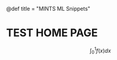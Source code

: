 @def title = "MINTS ML Snippets"

# TEST HOME PAGE

$$
\begin{equation}
    \int_0^1 f(x)dx
\end{equation}
$$


<!-- # How to use Franklin -->

<!-- \tableofcontents <\!-- you can use \toc as well -\-> -->

<!-- This section is meant as a refresher if you're new to Franklin. -->
<!-- Have a look at both how the website renders and the corresponding markdown (`index.md`). -->
<!-- Modify at will to get a feeling for how things work! -->

<!-- Ps: if you want to modify the header or footer or the general look of the website, adjust the files in -->
<!-- * `src/_css/` and -->
<!-- * `src/_html_parts/`. -->

<!-- ## The base with Markdown -->

<!-- The [standard markdown syntax](https://github.com/adam-p/markdown-here/wiki/Markdown-Cheatsheet) can be used such as titles using `#`, lists: -->

<!-- * element with **bold** -->
<!-- * element with _emph_ -->

<!-- or code-blocks `inline` or with highlighting (note the `@def hascode = true` in the source to allow [highlight.js](https://highlightjs.org/) to do its job): -->

<!-- ```julia -->
<!-- abstract type Point end -->
<!-- struct PointR2{T<:Real} <: Point -->
<!--     x::T -->
<!--     y::T -->
<!-- end -->
<!-- struct PointR3{T<:Real} <: Point -->
<!--     x::T -->
<!--     y::T -->
<!--     z::T -->
<!-- end -->
<!-- function len(p::T) where T<:Point -->
<!--   sqrt(sum(getfield(p, η)^2 for η ∈ fieldnames(T))) -->
<!-- end -->
<!-- ``` -->

<!-- You can also quote stuff -->

<!-- > You must have chaos within you to ... -->

<!-- or have tables: -->

<!-- | English         | Mandarin   | -->
<!-- | --------------- | ---------- | -->
<!-- | winnie the pooh | 维尼熊      | -->

<!-- Note that you may have to do a bit of CSS-styling to get these elements to look the way you want them (the same holds for the whole page in fact). -->

<!-- ### Symbols and html entities -->

<!-- If you want a dollar sign you have to escape it like so: \$, you can also use html entities like so: &rarr; or &pi; or, if you're using Juno for instance, you can use `\pi[TAB]` to insert the symbol as is: π (it will be converted to a html entity).[^1] -->

<!-- If you want to show a backslash, just use it like so: \ ; if you want to force a line break, use a ` \\ ` like \\ so (this is on a new line).[^blah] -->

<!-- If you want to show a backtick, escape it like so: \` and if you want to show a tick in inline code use double backticks like ``so ` ...``. -->

<!-- Footnotes are nice too: -->

<!-- [^1]: this is the text for the first footnote, you can style all this looking at `.fndef` elements; note that the whole footnote definition is _expected to be on the same line_. -->
<!-- [^blah]: and this is a longer footnote with some blah from veggie ipsum: turnip greens yarrow ricebean rutabaga endive cauliflower sea lettuce kohlrabi amaranth water spinach avocado daikon napa cabbage asparagus winter purslane kale. Celery potato scallion desert raisin horseradish spinach carrot soko. -->

<!-- ## Basic Franklin extensions -->

<!-- ### Divs -->

<!-- It is sometimes useful to have a short way to make a part of the page belong to a div so that it can be styled separately. -->
<!-- You can do this easily with Franklin by using `@@divname ... @@`. -->
<!-- For instance, you could want a blue background behind some text. -->

<!-- @@colbox-blue -->
<!-- Here we go! (this is styled in the css sheet with name "colbox-blue"). -->
<!-- @@ -->

<!-- Since it's just a `<div>` block, you can put this construction wherever you like and locally style your text. -->

<!-- ### LaTeX and Maths -->

<!-- Essentially three things are imitated from LaTeX -->

<!-- 1. you can introduce definitions using `\newcommand` -->
<!-- 1. you can use hyper-references with `\eqref`, `\cite`, ... -->
<!-- 1. you can show nice maths (via KaTeX) -->

<!-- The definitions can be introduced in the page or in the `config.md` (in which case they're available everywhere as opposed to just in that page). -->
<!-- For instance, the commands `\scal` and `\R` are defined in the config file (see `src/config.md`) and can directly be used whereas the command `\E` is defined below (and therefore only available on this page): -->

<!-- \newcommand{\E}[1]{\mathbb E\left[#1\right]} -->

<!-- Now we can write something like -->

<!-- $$  \varphi(\E{X}) \le \E{\varphi(X)}. \label{equation blah} $$ -->

<!-- since we've given it the label `\label{equation blah}`, we can refer it like so: \eqref{equation blah} which can be convenient for pages that are math-heavy. -->

<!-- In a similar vein you can cite references that would be at the bottom of the page: \citep{noether15, bezanson17}. -->

<!-- **Note**: the LaTeX commands you define can also incorporate standard markdown (though not in a math environment) so for instance let's define a silly `\bolditalic` command. -->

<!-- \newcommand{\bolditalic}[1]{_**!#1**_} <\!--_ ignore this comment, it helps atom to not get confused by the trailing underscore when highlighting the code but is not necessary.-\-> -->

<!-- and use it \bolditalic{here for example}. -->

<!-- Here's another quick one, a command to change the color: -->

<!-- \newcommand{\col}[2]{~~~<span style="color:~~~#1~~~">~~~!#2~~~</span>~~~} -->

<!-- This is \col{blue}{in blue} or \col{#bf37bc}{in #bf37bc}. -->

<!-- ### A quick note on whitespaces -->

<!-- For most commands you will use `#k` to refer to the $k$-th argument as in LaTeX. -->
<!-- In order to reduce headaches, this forcibly introduces a whitespace on the left of whatever is inserted which, usually, changes nothing visible (e.g. in a math settings). -->
<!-- However there _may be_ situations where you do not want this to happen and you know that the insertion will not clash with anything else. -->
<!-- In that case, you should simply use `!#k` which will not introduce that whitespace. -->
<!-- It's probably easier to see this in action: -->

<!-- \newcommand{\pathwith}[1]{`/usr/local/bin/#1`} -->
<!-- \newcommand{\pathwithout}[1]{`/usr/local/bin/!#1`} -->

<!-- * with: \pathwith{script.jl}, there's a whitespace you don't want 🚫 -->
<!-- * without: \pathwithout{script.jl} here there isn't ✅ -->

<!-- ### Raw HTML -->

<!-- You can include raw HTML by just surrounding a block with `~~~`. -->
<!-- Not much more to add. -->
<!-- This may be useful for local custom layouts like having a photo next to a text in a specific way. -->

<!-- ~~~ -->
<!-- <div class="row"> -->
<!--   <div class="container"> -->
<!--     <img class="left" src="/assets/rndimg.jpg"> -->
<!--     <p> -->
<!--     Marine iguanas are truly splendid creatures. They're found on the Gálapagos islands, have skin that basically acts as a solar panel, can swim and may have the ability to adapt their body size depending on whether there's food or not. -->
<!--     </p> -->
<!--     <p> -->
<!--     Evolution is cool. -->
<!--     </p> -->
<!--     <div style="clear: both"></div>       -->
<!--   </div> -->
<!-- </div> -->
<!-- ~~~ -->

<!-- **Note 1**: again, entire such blocks can be made into latex-like commands via `\newcommand{\mynewblock}[1]{...}`. -->

<!-- **Note 2**: whatever is in a raw HTML block is *not* further processed (so you can't have LaTeX in there for instance). A partial way around this is to use `@@...` blocks which *will* be recursively parsed. The following code gives the same result as above with the small difference that there is LaTeX being processed in the inner div. -->

<!-- @@row -->
<!-- @@container -->
<!-- @@left ![](/assets/rndimg.jpg) @@ -->
<!-- @@ -->
<!-- Marine iguanas are **truly splendid** creatures. They're not found in equations like $\exp(-i\pi)+1$. But they're still quite cool. -->
<!-- ~~~ -->
<!-- <div style="clear: both"></div> -->
<!-- ~~~ -->
<!-- @@ -->

<!-- ## Pages and structure -->

<!-- Here are a few empty pages connecting to the menu links to show where files can go and the resulting paths. (It's probably best if you look at the source folder for this). -->

<!-- * [menu 1](/menu1/) -->
<!-- * [menu 2](/menu2/) -->
<!-- * [menu 3](/menu3/) -->

<!-- ## References (not really) -->

<!-- * \biblabel{noether15}{Noether (1915)} **Noether**,  Körper und Systeme rationaler Funktionen, 1915. -->
<!-- * \biblabel{bezanson17}{Bezanson et al. (2017)} **Bezanson**, **Edelman**, **Karpinski** and **Shah**, [Julia: a fresh approach to numerical computing](https://julialang.org/research/julia-fresh-approach-BEKS.pdf), SIAM review 2017. -->

<!-- ## Header and Footer -->

<!-- As you can see here at the bottom of the page, there is a footer which you may want on all pages but for instance you may want the date of last modification to be displayed. -->
<!-- In a fashion heavily inspired by [Hugo](https://gohugo.io), you can write things like -->

<!-- ```html -->
<!-- Last modified: {{ fill fd_mtime }}. -->
<!-- ``` -->

<!-- (cf. `src/_html_parts/page_foot.html`) which will then replace these braces with the content of a dictionary of variables at the key `fd_mtime`. -->
<!-- This dictionary of variables is accessed locally by pages through `@def varname = value` and globally through the `config.md` page via the same syntax. -->

<!-- There's a few other such functions of the form `{{fname p₁ p₂}}` as well as support for conditional blocks. If you wander through the `src/_html_parts/` folder and its content, you should be able to see those in action. -->
